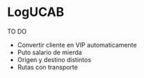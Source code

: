 # LogUCAB
TO DO
- Convertir cliente en VIP automaticamente
- Puto salario de mierda
- Origen y destino distintos
- Rutas con transporte
